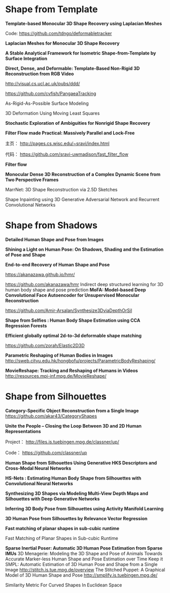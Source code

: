 # Shape from Template

**Template-based Monocular 3D Shape Recovery using Laplacian Meshes**

Code: https://github.com/tdngo/deformabletracker

**Laplacian Meshes for Monocular 3D Shape Recovery**

**A Stable Analytical Framework for Isometric Shape-from-Template by Surface Integration**   

**Direct, Dense, and Deformable: Template-Based Non-Rigid 3D Reconstruction from RGB Video**

http://visual.cs.ucl.ac.uk/pubs/ddd/

https://github.com/cvfish/PangaeaTracking

As-Rigid-As-Possible Surface Modeling

3D Deformation Using Moving Least Squares

**Stochastic Exploration of Ambiguities for Nonrigid Shape Recovery**

**Filter Flow made Practical: Massively Parallel and Lock-Free**

主页：
http://pages.cs.wisc.edu/~sravi/index.html

代码：
https://github.com/sravi-uwmadison/fast_filter_flow

**Filter flow**

**Monocular Dense 3D Reconstruction of a Complex Dynamic Scene from Two Perspective Frames**



MarrNet: 3D Shape Reconstruction via 2.5D Sketches


Shape Inpainting using 3D Generative Adversarial Network and Recurrent
Convolutional Networks


# Shape from Shadows


**Detailed Human Shape and Pose from Images**

**Shining a Light on Human Pose: On Shadows, Shading and the Estimation of Pose and Shape**

**End-to-end Recovery of Human Shape and Pose**

https://akanazawa.github.io/hmr/

https://github.com/akanazawa/hmr
Indirect deep structured learning for 3D human body shape and pose prediction
**MoFA: Model-based Deep Convolutional Face Autoencoder for Unsupervised Monocular Reconstruction**



https://github.com/Amir-Arsalan/Synthesize3DviaDepthOrSil

**Shape from Selfies : Human Body Shape Estimation using CCA Regression Forests**	



**Efficient globally optimal 2d-to-3d deformable shape matching**

https://github.com/zorah/Elastic2D3D

**Parametric Reshaping of Human Bodies in Images**
http://sweb.cityu.edu.hk/hongbofu/projects/ParametricBodyReshaping/

**MovieReshape: Tracking and Reshaping of Humans in Videos** 
http://resources.mpi-inf.mpg.de/MovieReshape/


# Shape from Silhouettes

**Category-Specific Object Reconstruction from a Single Image**
https://github.com/akar43/CategoryShapes

**Unite the People – Closing the Loop Between 3D and 2D Human Representations**

Project：
http://files.is.tuebingen.mpg.de/classner/up/

Code：
https://github.com/classner/up

**Human Shape from Silhouettes Using Generative HKS Descriptors and Cross-Modal Neural Networks**

**HS-Nets : Estimating Human Body Shape from Silhouettes with Convolutional Neural Networks**

**Synthesizing 3D Shapes via Modeling Multi-View Depth Maps and Silhouettes with Deep Generative Networks**

**Inferring 3D Body Pose from Silhouettes using Activity Manifold Learning**


**3D Human Pose from Silhouettes by Relevance Vector Regression**


**Fast matching of planar shapes in sub-cubic runtime**

Fast Matching of Planar Shapes in Sub-cubic Runtime

**Sparse Inertial Poser: Automatic 3D Human Pose Estimation from Sparse IMUs**
3D Menagerie: Modeling the 3D Shape and Pose of Animals
Towards Accurate Marker-less Human Shape and Pose Estimation over Time 
Keep it SMPL: Automatic Estimation of 3D Human Pose and Shape from a Single Image
http://stitch.is.tue.mpg.de/overview
The Stitched Puppet: A Graphical Model of 3D Human Shape and Pose
http://smplify.is.tuebingen.mpg.de/


Similarity Metric For Curved Shapes In Euclidean Space